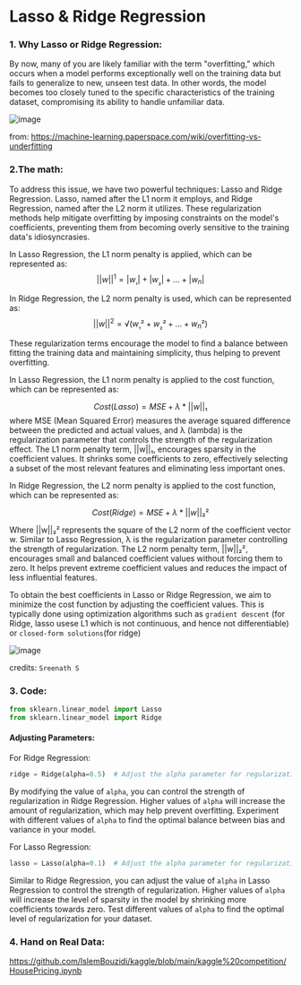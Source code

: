 # Lasso & Ridge Regression

### 1. Why Lasso or Ridge Regression:

By now, many of you are likely familiar with the term "overfitting," which occurs when a model performs exceptionally well on the training data but fails to generalize to new, unseen test data. In other words, the model becomes too closely tuned to the specific characteristics of the training dataset, compromising its ability to handle unfamiliar data.

![image](https://github.com/IslemBouzidi/DataScience/assets/87117961/0064dc84-0aa7-4006-8050-04b5c750d450)

from: https://machine-learning.paperspace.com/wiki/overfitting-vs-underfitting

### 2.The math:
To address this issue, we have two powerful techniques: Lasso and Ridge Regression. Lasso, named after the L1 norm it employs, and Ridge Regression, named after the L2 norm it utilizes. These regularization methods help mitigate overfitting by imposing constraints on the model's coefficients, preventing them from becoming overly sensitive to the training data's idiosyncrasies.

In Lasso Regression, the L1 norm penalty is applied, which can be represented as:
$$||w||^1 = |w_₁| + |w_₂| + ... + |w_n|$$

In Ridge Regression, the L2 norm penalty is used, which can be represented as:
$$||w||^2 = √(w_₁² + w_₂² + ... + w_n²)$$

These regularization terms encourage the model to find a balance between fitting the training data and maintaining simplicity, thus helping to prevent overfitting.

In Lasso Regression, the L1 norm penalty is applied to the cost function, which can be represented as:


$$Cost(Lasso) = MSE + λ * ||w||₁$$
where MSE (Mean Squared Error) measures the average squared difference between the predicted and actual values, and λ (lambda) is the regularization parameter that controls the strength of the regularization effect. The L1 norm penalty term, ||w||₁, encourages sparsity in the coefficient values. It shrinks some coefficients to zero, effectively selecting a subset of the most relevant features and eliminating less important ones.



In Ridge Regression, the L2 norm penalty is applied to the cost function, which can be represented as:


$$Cost(Ridge) = MSE + λ * ||w||₂²$$

Where ||w||₂² represents the square of the L2 norm of the coefficient vector w. Similar to Lasso Regression, λ is the regularization parameter controlling the strength of regularization. The L2 norm penalty term, ||w||₂², encourages small and balanced coefficient values without forcing them to zero. It helps prevent extreme coefficient values and reduces the impact of less influential features.

To obtain the best coefficients in Lasso or Ridge Regression, we aim to minimize the cost function by adjusting the coefficient values. This is typically done using optimization algorithms such as `gradient descent` (for Ridge, lasso usese  L1 which is not continuous, and hence not differentiable) or `closed-form solutions`(for ridge)

![image](https://github.com/IslemBouzidi/DataScience/assets/87117961/0ca59c78-f1c5-4808-bf4a-8410ddc001bb)


credits: `Sreenath S`

### 3. Code:
``` python
from sklearn.linear_model import Lasso
from sklearn.linear_model import Ridge
```
#### Adjusting Parameters:

For Ridge Regression:
```python
ridge = Ridge(alpha=0.5)  # Adjust the alpha parameter for regularization strength
```
By modifying the value of `alpha`, you can control the strength of regularization in Ridge Regression. Higher values of `alpha` will increase the amount of regularization, which may help prevent overfitting. Experiment with different values of `alpha` to find the optimal balance between bias and variance in your model.

For Lasso Regression:
```python
lasso = Lasso(alpha=0.1)  # Adjust the alpha parameter for regularization strength
```
Similar to Ridge Regression, you can adjust the value of `alpha` in Lasso Regression to control the strength of regularization. Higher values of `alpha` will increase the level of sparsity in the model by shrinking more coefficients towards zero. Test different values of `alpha` to find the optimal level of regularization for your dataset.

### 4. Hand on Real Data:
https://github.com/IslemBouzidi/kaggle/blob/main/kaggle%20competition/HousePricing.ipynb
